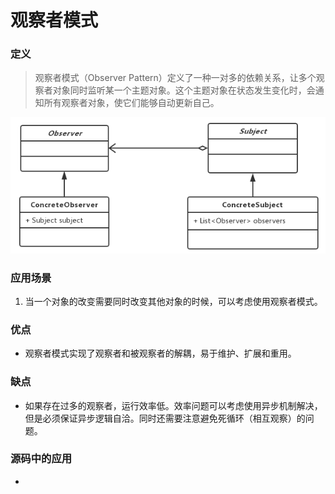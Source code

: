 # 观察者模式

### 定义

> 观察者模式（Observer Pattern）定义了一种一对多的依赖关系，让多个观察者对象同时监听某一个主题对象。这个主题对象在状态发生变化时，会通知所有观察者对象，使它们能够自动更新自己。

![类图](img/observer.png)

### 应用场景

1. 当一个对象的改变需要同时改变其他对象的时候，可以考虑使用观察者模式。

### 优点

- 观察者模式实现了观察者和被观察者的解耦，易于维护、扩展和重用。

### 缺点

- 如果存在过多的观察者，运行效率低。效率问题可以考虑使用异步机制解决，但是必须保证异步逻辑自洽。同时还需要注意避免死循环（相互观察）的问题。

### 源码中的应用

- 


